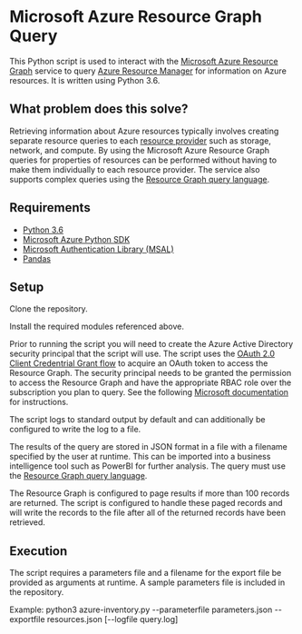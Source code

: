 # Microsoft Azure Resource Graph Query
This Python script is used to interact with the [Microsoft Azure Resource Graph](https://docs.microsoft.com/en-us/azure/governance/resource-graph/) service to query [Azure Resource Manager](https://docs.microsoft.com/en-us/azure/azure-resource-manager/resource-group-overview) for information on Azure resources.  It is written using Python 3.6.

## What problem does this solve?
Retrieving information about Azure resources typically involves creating separate resource queries to each [resource provider](https://docs.microsoft.com/en-us/azure/azure-resource-manager/resource-manager-supported-services) such as storage, network, and compute.  By using the Microsoft Azure Resource Graph queries for properties of resources can be performed without having to make them individually to each resource provider.  The service also supports complex queries using the [Resource Graph query language](https://docs.microsoft.com/en-us/azure/governance/resource-graph/concepts/query-language).

## Requirements

* [Python 3.6](https://www.python.org/downloads/release/python-368/)
* [Microsoft Azure Python SDK](https://github.com/Azure/azure-sdk-for-python/tree/master/sdk)
* [Microsoft Authentication Library (MSAL)](https://docs.microsoft.com/en-us/azure/active-directory/develop/reference-v2-libraries)
* [Pandas](https://pandas.pydata.org/)

## Setup
Clone the repository.

Install the required modules referenced above.

Prior to running the script you will need to create the Azure Active Directory security principal that the script will use.  The script uses the [OAuth 2.0 Client Credentrial Grant flow](https://oauth.net/2/grant-types/client-credentials/) to acquire an OAuth token to access the Resource Graph.  The security principal needs to be granted the permission to access the Resource Graph and have the appropriate RBAC role over the subscription you plan to query.  See the following [Microsoft documentation](https://docs.microsoft.com/en-us/azure/azure-resource-manager/resource-manager-api-authentication) for instructions.

The script logs to standard output by default and can additionally be configured to write the log to a file.

The results of the query are stored in JSON format in a file with a filename specified by the user at runtime.  This can be imported into a business intelligence tool such as PowerBI for further analysis.  The query must use the [Resource Graph query language](https://docs.microsoft.com/en-us/azure/governance/resource-graph/concepts/query-language).

The Resource Graph is configured to page results if more than 100 records are returned.  The script is configured to handle these paged records and will write the records to the file after all of the returned records have been retrieved.

## Execution
The script requires a parameters file and a filename for the export file be provided as arguments at runtime.  A sample parameters file is included in the repository.

Example: python3 azure-inventory.py --parameterfile parameters.json --exportfile resources.json \[--logfile query.log]


